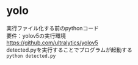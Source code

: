 # yolo
実行ファイル化する前のpythonコード  
要件：yolov5の実行環境  
<https://github.com/ultralytics/yolov5>  
detected.pyを実行することでプログラムが起動する  
`python detected.py` 
